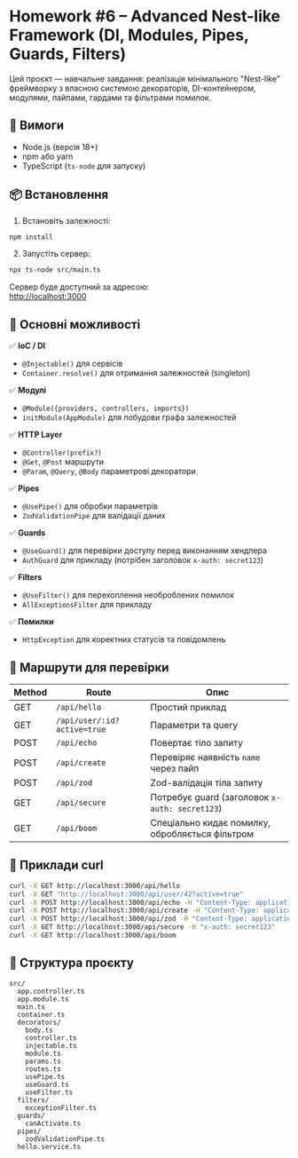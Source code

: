 # Homework #6 – Advanced Nest-like Framework (DI, Modules, Pipes, Guards, Filters)

Цей проєкт — навчальне завдання: реалізація мінімального "Nest-like" фреймворку з власною системою декораторів, DI-контейнером, модулями, пайпами, гардами та фільтрами помилок.

## 📌 Вимоги
- Node.js (версія 18+)
- npm або yarn
- TypeScript (`ts-node` для запуску)

## 📦 Встановлення
1. Встановіть залежності:
```bash
npm install
```

2. Запустіть сервер:
```bash
npx ts-node src/main.ts
```

Сервер буде доступний за адресою:  
[http://localhost:3000](http://localhost:3000)

## 🧩 Основні можливості
✅ **IoC / DI**
- `@Injectable()` для сервісів
- `Container.resolve()` для отримання залежностей (singleton)

✅ **Модулі**
- `@Module({providers, controllers, imports})`
- `initModule(AppModule)` для побудови графа залежностей

✅ **HTTP Layer**
- `@Controller(prefix?)`
- `@Get`, `@Post` маршрути
- `@Param`, `@Query`, `@Body` параметрові декоратори

✅ **Pipes**
- `@UsePipe()` для обробки параметрів
- `ZodValidationPipe` для валідації даних

✅ **Guards**
- `@UseGuard()` для перевірки доступу перед виконанням хендлера
- `AuthGuard` для прикладу (потрібен заголовок `x-auth: secret123`)

✅ **Filters**
- `@UseFilter()` для перехоплення необроблених помилок
- `AllExceptionsFilter` для прикладу

✅ **Помилки**
- `HttpException` для коректних статусів та повідомлень

## 🚀 Маршрути для перевірки
| Method | Route | Опис |
|--------|-------|------|
| GET | `/api/hello` | Простий приклад |
| GET | `/api/user/:id?active=true` | Параметри та query |
| POST | `/api/echo` | Повертає тіло запиту |
| POST | `/api/create` | Перевіряє наявність `name` через пайп |
| POST | `/api/zod` | Zod-валідація тіла запиту |
| GET | `/api/secure` | Потребує guard (заголовок `x-auth: secret123`) |
| GET | `/api/boom` | Спеціально кидає помилку, обробляється фільтром |

## 🔧 Приклади curl
```bash
curl -X GET http://localhost:3000/api/hello
curl -X GET "http://localhost:3000/api/user/42?active=true"
curl -X POST http://localhost:3000/api/echo -H "Content-Type: application/json" -d '{"foo":"bar"}'
curl -X POST http://localhost:3000/api/create -H "Content-Type: application/json" -d '{"name":"Ivan"}'
curl -X POST http://localhost:3000/api/zod -H "Content-Type: application/json" -d '{"name":"Ivan","age":20}'
curl -X GET http://localhost:3000/api/secure -H "x-auth: secret123"
curl -X GET http://localhost:3000/api/boom
```

## 📂 Структура проєкту
```
src/
  app.controller.ts
  app.module.ts
  main.ts
  container.ts
  decorators/
    body.ts
    controller.ts
    injectable.ts
    module.ts
    params.ts
    routes.ts
    usePipe.ts
    useGuard.ts
    useFilter.ts
  filters/
    exceptionFilter.ts
  guards/
    canActivate.ts
  pipes/
    zodValidationPipe.ts
  hello.service.ts
```
